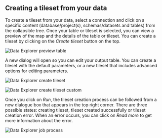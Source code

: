 ## Creating a tileset from your data

To create a tileset from your data, select a connection and click on a specific content (database/project(s), schemas/datasets and tables) from the collapsible tree. Once your table or tileset is selected, you can view a preview of the map and the details of the table or tileset. You can create a tileset by clicking on the *Create tileset* button on the top. 

![Data Explorer preview table](/img/cloud-native-workspace/data-explorer/de_preview_table2.png)

A new dialog will open so you can edit your output table. You can create a tileset with the default parameters, or a new tileset that includes advanced options for editing parameters.

![Data Explorer create tileset](/img/cloud-native-workspace/data-explorer/de_create_tileset.png)

![Data Explorer create tileset custom](/img/cloud-native-workspace/data-explorer/de_create_tileset_custom.png)

Once you click on *Run*, the tileset creation process can be followed from a new dialogue box that appears in the top right corner. There are three possible states: creating tileset, tileset created successfully or tileset creation error. When an error occurs, you can click on *Read more* to get more information about the error.

![Data Explorer job process](/img/cloud-native-workspace/data-explorer/de_jobsprocess.png)

